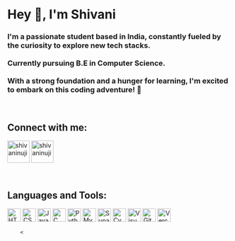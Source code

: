 # Hey 👋, I'm Shivani

### I'm a passionate student based in India, constantly fueled by the curiosity to explore new tech stacks. <br><br>Currently pursuing B.E in Computer Science.<br><br> With a strong foundation and a hunger for learning, I'm excited to embark on this coding adventure! 🚀
<br>

## Connect with me:

<p align="left">
  <a href="https://www.linkedin.com/in/shivani-n-331764227ji" target="blank"><img align="center" src="https://img.icons8.com/?size=2x&id=13930&format=png" alt="shivaninuji" height="50" width="50" /></a>
  <a href="https://leetcode.com/shivaninuji" target="blank"><img align="center" src="https://upload.wikimedia.org/wikipedia/commons/1/19/LeetCode_logo_black.png" alt="shivaninuji" height="50" width="50" /></a>
 </p>
<br>
<h2 align="left">Languages and Tools:</h2>
<div>
   <img src="https://skillicons.dev/icons?i=html" width="30" alt="HTML">
   <img src="https://skillicons.dev/icons?i=css" width="30" alt="CSS">
   <img  src="https://skillicons.dev/icons?i=js" width="30" alt="JavaScript">
   <img src="https://skillicons.dev/icons?i=c" width="30" alt="C">
   <img src="https://skillicons.dev/icons?i=py" width="30" alt="Python">
   <img src="https://skillicons.dev/icons?i=mysql" width="30" alt="MySql">
   <img src="https://skillicons.dev/icons?i=supabase" width="30" alt="Supabase">
   <img src="https://skillicons.dev/icons?i=cypress" width="30" alt="Cypress">
   <img src="https://skillicons.dev/icons?i=vscode" width="30" alt="Visual Studio Code">
   <img src="https://skillicons.dev/icons?i=git" width="30" alt="Git">
   <img src="https://skillicons.dev/icons?i=vercel" width="30" alt="Vercel">
  
        <
       
   
  
</div>




